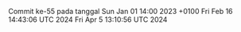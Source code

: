 Commit ke-55 pada tanggal Sun Jan 01 14:00 2023 +0100
Fri Feb 16 14:43:06 UTC 2024
Fri Apr  5 13:10:56 UTC 2024
